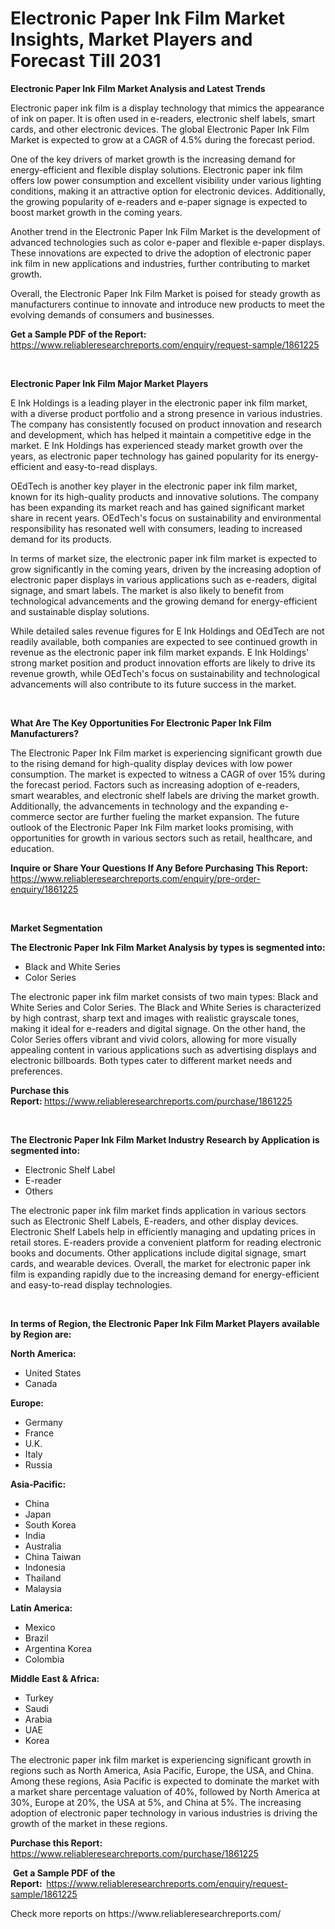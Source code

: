 <p><h1>Electronic Paper Ink Film Market Insights, Market Players and Forecast Till 2031</h1></p><p><strong>Electronic Paper Ink Film Market Analysis and Latest Trends</strong></p>
<p><p>Electronic paper ink film is a display technology that mimics the appearance of ink on paper. It is often used in e-readers, electronic shelf labels, smart cards, and other electronic devices. The global Electronic Paper Ink Film Market is expected to grow at a CAGR of 4.5% during the forecast period.</p><p>One of the key drivers of market growth is the increasing demand for energy-efficient and flexible display solutions. Electronic paper ink film offers low power consumption and excellent visibility under various lighting conditions, making it an attractive option for electronic devices. Additionally, the growing popularity of e-readers and e-paper signage is expected to boost market growth in the coming years.</p><p>Another trend in the Electronic Paper Ink Film Market is the development of advanced technologies such as color e-paper and flexible e-paper displays. These innovations are expected to drive the adoption of electronic paper ink film in new applications and industries, further contributing to market growth.</p><p>Overall, the Electronic Paper Ink Film Market is poised for steady growth as manufacturers continue to innovate and introduce new products to meet the evolving demands of consumers and businesses.</p></p>
<p><strong>Get a Sample PDF of the Report:&nbsp;</strong> <a href="https://www.reliableresearchreports.com/enquiry/request-sample/1861225">https://www.reliableresearchreports.com/enquiry/request-sample/1861225</a></p>
<p>&nbsp;</p>
<p><strong>Electronic Paper Ink Film Major Market Players</strong></p>
<p><p>E Ink Holdings is a leading player in the electronic paper ink film market, with a diverse product portfolio and a strong presence in various industries. The company has consistently focused on product innovation and research and development, which has helped it maintain a competitive edge in the market. E Ink Holdings has experienced steady market growth over the years, as electronic paper technology has gained popularity for its energy-efficient and easy-to-read displays.</p><p>OEdTech is another key player in the electronic paper ink film market, known for its high-quality products and innovative solutions. The company has been expanding its market reach and has gained significant market share in recent years. OEdTech's focus on sustainability and environmental responsibility has resonated well with consumers, leading to increased demand for its products.</p><p>In terms of market size, the electronic paper ink film market is expected to grow significantly in the coming years, driven by the increasing adoption of electronic paper displays in various applications such as e-readers, digital signage, and smart labels. The market is also likely to benefit from technological advancements and the growing demand for energy-efficient and sustainable display solutions.</p><p>While detailed sales revenue figures for E Ink Holdings and OEdTech are not readily available, both companies are expected to see continued growth in revenue as the electronic paper ink film market expands. E Ink Holdings' strong market position and product innovation efforts are likely to drive its revenue growth, while OEdTech's focus on sustainability and technological advancements will also contribute to its future success in the market.</p></p>
<p>&nbsp;</p>
<p><strong>What Are The Key Opportunities For Electronic Paper Ink Film Manufacturers?</strong></p>
<p><p>The Electronic Paper Ink Film market is experiencing significant growth due to the rising demand for high-quality display devices with low power consumption. The market is expected to witness a CAGR of over 15% during the forecast period. Factors such as increasing adoption of e-readers, smart wearables, and electronic shelf labels are driving the market growth. Additionally, the advancements in technology and the expanding e-commerce sector are further fueling the market expansion. The future outlook of the Electronic Paper Ink Film market looks promising, with opportunities for growth in various sectors such as retail, healthcare, and education.</p></p>
<p><strong>Inquire or Share Your Questions If Any Before Purchasing This Report:</strong> <a href="https://www.reliableresearchreports.com/enquiry/pre-order-enquiry/1861225">https://www.reliableresearchreports.com/enquiry/pre-order-enquiry/1861225</a></p>
<p>&nbsp;</p>
<p><strong>Market Segmentation</strong></p>
<p><strong>The Electronic Paper Ink Film Market Analysis by types is segmented into:</strong></p>
<p><ul><li>Black and White Series</li><li>Color Series</li></ul></p>
<p><p>The electronic paper ink film market consists of two main types: Black and White Series and Color Series. The Black and White Series is characterized by high contrast, sharp text and images with realistic grayscale tones, making it ideal for e-readers and digital signage. On the other hand, the Color Series offers vibrant and vivid colors, allowing for more visually appealing content in various applications such as advertising displays and electronic billboards. Both types cater to different market needs and preferences.</p></p>
<p><strong>Purchase this Report:&nbsp;</strong><a href="https://www.reliableresearchreports.com/purchase/1861225">https://www.reliableresearchreports.com/purchase/1861225</a></p>
<p>&nbsp;</p>
<p><strong>The Electronic Paper Ink Film Market Industry Research by Application is segmented into:</strong></p>
<p><ul><li>Electronic Shelf Label</li><li>E-reader</li><li>Others</li></ul></p>
<p><p>The electronic paper ink film market finds application in various sectors such as Electronic Shelf Labels, E-readers, and other display devices. Electronic Shelf Labels help in efficiently managing and updating prices in retail stores. E-readers provide a convenient platform for reading electronic books and documents. Other applications include digital signage, smart cards, and wearable devices. Overall, the market for electronic paper ink film is expanding rapidly due to the increasing demand for energy-efficient and easy-to-read display technologies.</p></p>
<p>&nbsp;</p>
<p><strong>In terms of Region, the Electronic Paper Ink Film Market Players available by Region are:</strong></p>
<p>
    <p> <strong> North America: </strong>
        <ul>
            <li>United States</li>
            <li>Canada</li>
        </ul>
        </p> 
    <p> <strong> Europe: </strong>
        <ul>
            <li>Germany</li>
            <li>France</li>
            <li>U.K.</li>
            <li>Italy</li>
            <li>Russia</li>
        </ul>
        </p> 
    <p> <strong> Asia-Pacific: </strong>
        <ul>
            <li>China</li>
            <li>Japan</li>
            <li>South Korea</li>
            <li>India</li>
            <li>Australia</li>
            <li>China Taiwan</li>
            <li>Indonesia</li>
            <li>Thailand</li>
            <li>Malaysia</li>
        </ul>
        </p> 
    <p> <strong> Latin America: </strong>
        <ul>
            <li>Mexico</li>
            <li>Brazil</li>
            <li>Argentina Korea</li>
            <li>Colombia</li>
        </ul>
        </p> 
    <p> <strong> Middle East & Africa: </strong>
        <ul>
            <li>Turkey</li>
            <li>Saudi</li>
            <li>Arabia</li>
            <li>UAE</li>
            <li>Korea</li>
        </ul>
    </p>
    </p>
<p><p>The electronic paper ink film market is experiencing significant growth in regions such as North America, Asia Pacific, Europe, the USA, and China. Among these regions, Asia Pacific is expected to dominate the market with a market share percentage valuation of 40%, followed by North America at 30%, Europe at 20%, the USA at 5%, and China at 5%. The increasing adoption of electronic paper technology in various industries is driving the growth of the market in these regions.</p></p>
<p><strong>Purchase this Report: </strong><a href="https://www.reliableresearchreports.com/purchase/1861225">https://www.reliableresearchreports.com/purchase/1861225</a></p>
<p>&nbsp;<strong>Get a Sample PDF of the Report:&nbsp;&nbsp;</strong><a href="https://www.reliableresearchreports.com/enquiry/request-sample/1861225">https://www.reliableresearchreports.com/enquiry/request-sample/1861225</a></p>
<p><strong></strong></p>
<p>Check more reports on https://www.reliableresearchreports.com/</p>